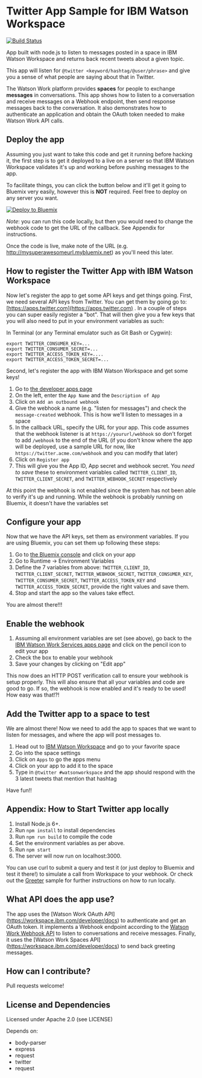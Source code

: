 # Twitter App Sample for IBM Watson Workspace

[![Build Status](https://travis-ci.org/watsonwork/watsonwork-twitter.svg)](https://travis-ci.org/watsonwork/watsonwork-twitter)

App built with node.js to listen to messages posted in a space in IBM Watson Workspace and returns back recent tweets about a given topic. 

This app will listen for `@twitter <keyword/hashtag/@user/phrase>` and give you a sense of what people are saying about that in Twitter.

The Watson Work platform provides **spaces** for people to exchange
**messages** in conversations. This app shows how to listen to a conversation
and receive messages on a Webhook endpoint, then send response messages back
to the conversation. It also demonstrates how to authenticate an application
and obtain the OAuth token needed to make Watson Work API calls.

## Deploy the app
Assuming you just want to take this code and get it running before hacking it, the first step is to get it deployed to a live on a server so that IBM Watson Workspace validates it's up and working before pushing messages to the app. 

To facilitate things, you can click the button below and it'll get it going to Bluemix very easily, however this is **NOT** required. Feel free to deploy on any server you want.

[![Deploy to Bluemix](https://bluemix.net/deploy/button.png)](https://bluemix.net/deploy?repository=https://github.com/DaniDimitrova/workspace-tweets.git)

*Note*: you can run this code locally, but then you would need to change the webhook code to get the URL of the callback. See Appendix for instructions.

Once the code is live, make note of the URL (e.g. http://mysuperawesomeurl.mybluemix.net) as you'll need this later.

## How to register the Twitter App with IBM Watson Workspace
Now let's register the app to get some API keys and get things going. First, we need several API keys from Twitter. You can get them by going go to: [https://apps.twitter.com](https://apps.twitter.com) . In a couple of steps you can super easily register a "bot". That will then give you a few keys that you will also need to put in your environment variables as such:

In Terminal (or any Terminal emulator such as Git Bash or Cygwin):
```
export TWITTER_CONSUMER_KEY=...
export TWITTER_CONSUMER_SECRET=...
export TWITTER_ACCESS_TOKEN_KEY=....
export TWITTER_ACCESS_TOKEN_SECRET=...
```

Second, let's register the app with IBM Watson Workspace and get some keys!

1. Go to [the developer apps page](https://workspace.ibm.com/developer/apps)
2. On the left, enter the `App Name` and the `Description of App`
3. Click on `Add an outbound webhook`
4. Give the webhook a name (e.g. "listen for messages") and check the `message-created` webhook. This is how we'll listen to messages in a space
5. In the callback URL, specify the URL for your app. This code assumes that the webhook listener is at `https://yoururl/webhook` so don't forget to add `/webhook` to the end of the URL (if you don't know where the app will be deployed, use a sample URL for now, like `https://twitter.acme.com/webhook` and you can modify that later)
6. Click on `Register app`
7. This will give you the App ID, App secret and webhook secret. You *need to save* these to environment variables called `TWITTER_CLIENT_ID`, `TWITTER_CLIENT_SECRET`, and `TWITTER_WEBHOOK_SECRET` respectively

At this point the webhook is not enabled since the system has not been able to verify it's up and running. While the webhook is probably running on Bluemix, it doesn't have the variables set

## Configure your app

Now that we have the API keys, set them as environment variables. If you are using Bluemix, you can set them up following these steps:

1. Go to [the Bluemix console](https://console.ng.bluemix.net/dashboard/applications/) and click on your app
2. Go to Runtime -> Environment Variables
3. Define the 7 variables from above: `TWITTER_CLIENT_ID`, `TWITTER_CLIENT_SECRET`, `TWITTER_WEBHOOK_SECRET`, `TWITTER_CONSUMER_KEY`, `TWITTER_CONSUMER_SECRET`, `TWITTER_ACCESS_TOKEN_KEY` and `TWITTER_ACCESS_TOKEN_SECRET`, provide the right values and save them.
4. Stop and start the app so the values take effect.

You are almost there!!! 

## Enable the webhook

1. Assuming all environment variables are set (see above), go back to the [IBM Watson Work Services apps page](https://workspace.ibm.com/developer/apps) and click on the pencil icon to edit your app
2. Check the box to enable your webhook
3. Save your changes by clicking on "Edit app"

This now does an HTTP POST verification call to ensure your webhook is setup properly. This will also ensure that all your variables and code are good to go. If so, the webhook is now enabled and it's ready to be used! How easy was that!?!

## Add the Twitter app to a space to test
We are almost there! Now we need to add the app to spaces that we want to listen for messages, and where the app will post messages to.

1. Head out to [IBM Watson Workspace](https://workspace.ibm.com) and go to your favorite space
2. Go into the space settings
3. Click on `Apps` to go the apps menu
4. Click on your app to add it to the space
5. Type in `@twitter #watsonworkspace` and the app should respond with the 3 latest tweets that mention that hashtag

Have fun!!

## Appendix: How to Start Twitter app locally
1. Install Node.js 6+.
2. Run `npm install` to install dependencies
3. Run `npm run build` to compile the code
4. Set the environment variables as per above.
5. Run `npm start`
6. The server will now run on localhost:3000.

You can use curl to submit a query and test it (or just deploy to Bluemix and test it there!) to simulate a call from Workspace to your webhook.  Or check out the [Greeter](https://github.com/watsonwork/watsonwork-greeter) sample for further instructions on how to run locally.

## What API does the app use?

The app uses the [Watson Work OAuth API]
(https://workspace.ibm.com/developer/docs) to authenticate and get an
OAuth token. It implements a Webhook endpoint according to the
[Watson Work Webhook API](https://workspace.ibm.com/developer/docs) to
listen to conversations and receive messages. Finally, it uses the
[Watson Work Spaces API] (https://workspace.ibm.com/developer/docs) to send
back greeting messages.

## How can I contribute?

Pull requests welcome!

## License and Dependencies
Licensed under Apache 2.0 (see LICENSE)

Depends on:
* body-parser
* express
* request
* twitter
* request